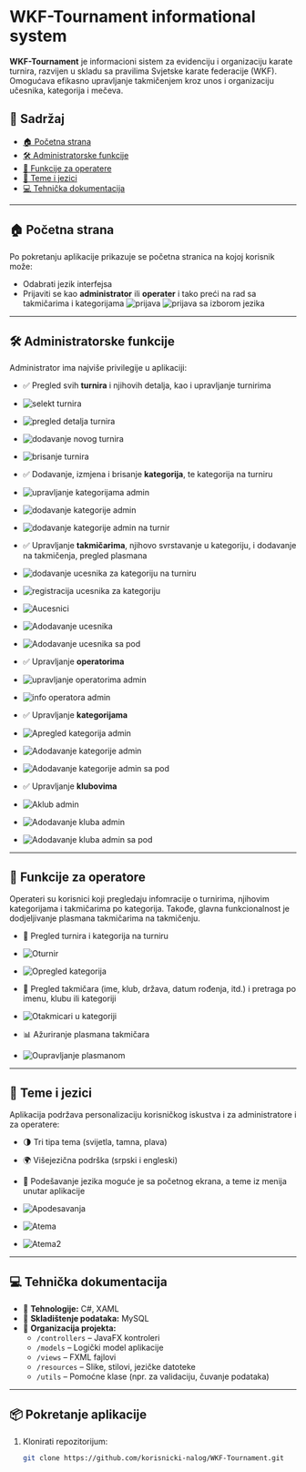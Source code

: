 # WKF-Tournament informational system

**WKF-Tournament** je informacioni sistem za evidenciju i organizaciju karate turnira, razvijen u skladu sa pravilima Svjetske karate federacije (WKF). Omogućava efikasno upravljanje takmičenjem kroz unos i organizaciju učesnika, kategorija i mečeva.

## 📑 Sadržaj

- [🏠 Početna strana](#-početna-strana)
- [🛠 Administratorske funkcije](#-administratorske-funkcije)
- [👤 Funkcije za operatere](#-funkcije-za-operatere)
- [🎨 Teme i jezici](#-teme-i-jezici)
- [💻 Tehnička dokumentacija](#-tehnička-dokumentacija)

--------------------------------------------------

## 🏠 Početna strana

Po pokretanju aplikacije prikazuje se početna stranica na kojoj korisnik može:

- Odabrati jezik interfejsa
- Prijaviti se kao **administrator** ili **operater** i tako preći na rad sa takmičarima i kategorijama
![prijava](https://github.com/user-attachments/assets/2e394e31-bf18-4832-a596-8ea6134b36e6)
![prijava sa izborom jezika](https://github.com/user-attachments/assets/6e132c79-c0f9-4cd2-af88-7320d1ae9a01)


--------------------------------------------------

## 🛠 Administratorske funkcije

Administrator ima najviše privilegije u aplikaciji:

- ✅ Pregled svih **turnira** i njihovih detalja, kao i upravljanje turnirima
- ![selekt turnira](https://github.com/user-attachments/assets/75c638b1-98d7-42ce-b1be-fba7b7f2be13)
- ![pregled detalja turnira](https://github.com/user-attachments/assets/0c5eadbc-08d3-44af-a9d3-57b09d5b3b0e)
- ![dodavanje novog turnira](https://github.com/user-attachments/assets/2964181b-7f74-4532-8c7c-2547d512fe15)
- ![brisanje turnira](https://github.com/user-attachments/assets/a490ad69-6b47-4d3c-a39c-f0cb0df3a75d)


- ✅ Dodavanje, izmjena i brisanje **kategorija**, te kategorija na turniru
- ![upravljanje kategorijama admin](https://github.com/user-attachments/assets/377625bf-de2e-40c6-a589-6e70e7a77d04)
- ![dodavanje kategorije admin](https://github.com/user-attachments/assets/d11f8297-815d-4357-9f11-08bf8b3a49da)
- ![dodavanje kategorije admin na turnir](https://github.com/user-attachments/assets/d786c950-60e9-4e0b-9249-4e6b340f4866)

- ✅ Upravljanje **takmičarima**, njihovo svrstavanje u kategoriju, i dodavanje na takmičenja, pregled plasmana
- ![dodavanje ucesnika za kategoriju na turniru](https://github.com/user-attachments/assets/ad8dd55f-c1e3-42c5-84c5-04aeea14665b)
- ![registracija ucesnika za kategoriju](https://github.com/user-attachments/assets/de1ee708-8a55-48f7-b569-b0c4cc29c625)
- ![Aucesnici](https://github.com/user-attachments/assets/2e0d7638-4953-4e34-b859-260edc45723b)
- ![Adodavanje ucesnika](https://github.com/user-attachments/assets/228f9bbc-f17b-4778-985b-6b79d93452ed)
- ![Adodavanje ucesnika sa pod](https://github.com/user-attachments/assets/b29990b1-66b6-474a-9fbd-cb12af4dd12f)


- ✅ Upravljanje **operatorima** 
- ![upravljanje operatorima admin](https://github.com/user-attachments/assets/17203086-6521-4493-a6a6-23b10fabe584)
- ![info operatora admin](https://github.com/user-attachments/assets/173e9b4c-4a04-4d3f-b402-91bcf1474a46)

- ✅ Upravljanje **kategorijama**
- ![Apregled kategorija admin](https://github.com/user-attachments/assets/28212d1c-6e6c-491c-8652-18673a7b0e0a)
- ![Adodavanje kategorije admin](https://github.com/user-attachments/assets/09531bbe-590a-4045-9bfd-f5a77be64e05)
- ![Adodavanje kategorije admin sa pod](https://github.com/user-attachments/assets/da898320-0a39-4581-b369-965ab9753298)


- ✅ Upravljanje **klubovima**
- ![Aklub admin](https://github.com/user-attachments/assets/7af39d24-7032-4760-b137-0976b061f00c)
- ![Adodavanje kluba admin](https://github.com/user-attachments/assets/81da9adb-f88d-4729-b134-3fce921440f9)
- ![Adodavanje kluba admin sa pod](https://github.com/user-attachments/assets/743b9d51-14fa-480b-9ea5-1601c87d6736)


-------------------------------------------------------------

## 👤 Funkcije za operatore

Operateri su korisnici koji pregledaju infomracije o turnirima, njihovim kategorijama i takmičarima po kategorija. Takođe, glavna funkcionalnost je dodjeljivanje plasmana takmičarima na takmičenju.

- 📝 Pregled turnira i kategorija na turniru
- ![Oturnir](https://github.com/user-attachments/assets/6868a59f-5d66-42b0-890d-d4c80b3af0b4)
- ![Opregled kategorija](https://github.com/user-attachments/assets/188bd781-01a5-4490-b53f-3ac827fdd23a)


- 👤 Pregled takmičara (ime, klub, država, datum rođenja, itd.) i pretraga po imenu, klubu ili kategoriji
- ![Otakmicari u kategoriji](https://github.com/user-attachments/assets/11388930-9f13-4fc6-bce0-04398d66a8b2)

- 📊 Ažuriranje plasmana takmičara
- ![Oupravljanje plasmanom](https://github.com/user-attachments/assets/eb7b22fe-0a57-4f8d-a910-da9cdc3d5abe)


---

## 🎨 Teme i jezici

Aplikacija podržava personalizaciju korisničkog iskustva i za administratore i za operatere:

- 🌗 Tri tipa tema (svijetla, tamna, plava)
- 🌍 Višejezična podrška (srpski i engleski)
- 👤 Podešavanje jezika moguće je sa početnog ekrana, a teme iz menija unutar aplikacije

- ![Apodesavanja](https://github.com/user-attachments/assets/b8e14e85-931e-4802-9892-860d62b9aba0)
- ![Atema](https://github.com/user-attachments/assets/e8c9daee-be3e-4c2f-884a-70eacd2aa570)
- ![Atema2](https://github.com/user-attachments/assets/a71e520b-f869-4c91-be03-7e59c4a2ac75)

---

## 💻 Tehnička dokumentacija

- 🔧 **Tehnologije:** C#, XAML
- 💾 **Skladištenje podataka:** MySQL 
- 📁 **Organizacija projekta:**
  - `/controllers` – JavaFX kontroleri
  - `/models` – Logički model aplikacije
  - `/views` – FXML fajlovi
  - `/resources` – Slike, stilovi, jezičke datoteke
  - `/utils` – Pomoćne klase (npr. za validaciju, čuvanje podataka)

---

## 📦 Pokretanje aplikacije

1. Klonirati repozitorijum:
   ```bash
   git clone https://github.com/korisnicki-nalog/WKF-Tournament.git
